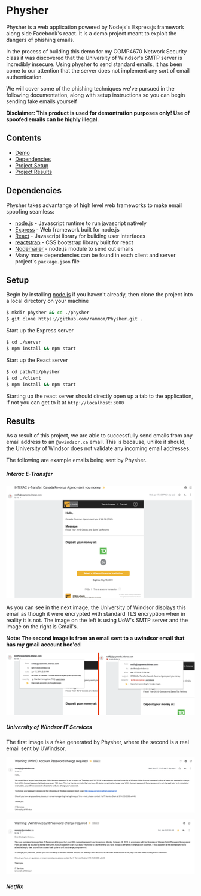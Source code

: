 # Physher

Physher is a web application powered by Nodejs's Expressjs framework along side Facebook's react.  It is a demo project meant to exploit the dangers of phishing emails.  

In the process of building this demo for my COMP4670 Network Security class it was discovered that the University of Windsor's SMTP server is incredibly insecure. Using physher to send standard emails, it has been come to our attention that the server does not implement any sort of email authentication.  

We will cover some of the phishing techniques we've pursued in the following documentation, along with setup instructions so you can begin sending fake emails yourself

**Disclaimer: This product is used for demontration purposes only! Use of spoofed emails can be highly illegal.**

## Contents

  - [Demo](http://www.mrammo.ca)
  - [Dependencies](##Dependencies)
  - [Project Setup](##Setup)
  - [Project Results](##Results)

## Dependencies

Physher takes advantange of high level web frameworks to make email spoofing seamless:

* [node.js](https://nodejs.org/en/) - Javascript runtime to run javascript natively
* [Express](https://expressjs.com/) - Web framework built for node.js
* [React](https://reactjs.org/) - Javascript library for building user interfaces
* [reactstrap](https://reactstrap.github.io/) - CSS bootstrap library built for react
* [Nodemailer](https://nodemailer.com/about/) - node.js module to send out emails
* Many more dependencies can be found in each client and server project's `package.json` file

## Setup

Begin by installing [node.js](https://nodejs.org/en/) if you haven't already, then clone the project into a local directory on your machine

```sh
$ mkdir physher && cd ./physher
$ git clone https://github.com/rammom/Physher.git .
```

Start up the Express server
```sh
$ cd ./server
$ npm install && npm start
```

Start up the React server
```sh
$ cd path/to/physher
$ cd ./client
$ npm install && npm start
```

Starting up the react server should directly open up a tab to the application, if not you can get to it at `http://localhost:3000`

## Results

As a result of this project, we are able to successfully send emails from any email address to an `@uwindsor.ca` email.  This is because, unlike it should, the University of Windsor does not validate any incoming email addresses.

The following are example emails being sent by Physher.

##### Interac E-Transfer

![Interac e-transfer email](./images/interac_email.png)

As you can see in the next image, the University of Windsor displays this email as though it were encrypted with standard TLS encryption when in reality it is not.  The image on the left is using UoW's SMTP server and the image on the right is Gmail's.

**Note: The second image is from an email sent to a uwindsor email that has my gmail account bcc'ed**

![Interac e-transfer email 2](./images/interac_email2.png)

##### University of Windsor IT Services

The first image is a fake generated by Physher, where the second is a real email sent by UWindsor.

![IT services](./images/uow_email.png)

![IT services 2](./images/uow_email2.png)

##### Netflix










